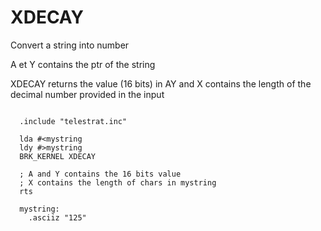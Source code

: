 # XDECAY

Convert a string into number

A et Y contains the ptr of the string

XDECAY returns the value (16 bits) in AY and X contains the length of the decimal number provided in the input

```ca65

  .include "telestrat.inc"

  lda #<mystring
  ldy #>mystring
  BRK_KERNEL XDECAY

  ; A and Y contains the 16 bits value
  ; X contains the length of chars in mystring
  rts

  mystring:
    .asciiz "125"
```
